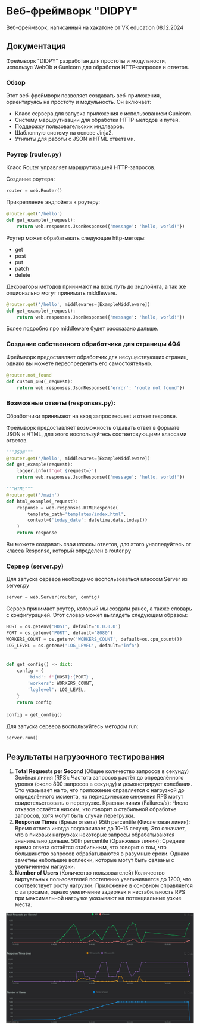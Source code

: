 # Веб-фреймворк "DIDPY"
Веб-фреймворк, написанный на хакатоне от VK education 08.12.2024

## Документация
Фреймворк "DIDPY" разработан для простоты и модульности, 
используя WebOb и Gunicorn для обработки HTTP-запросов и ответов.

### Обзор
Этот веб-фреймворк позволяет создавать веб-приложения, ориентируясь на простоту и модульность. Он включает:

- Класс сервера для запуска приложения с использованием Gunicorn.
- Систему маршрутизации для обработки HTTP-методов и путей.
- Поддержку пользовательских мидлваров.
- Шаблонную систему на основе Jinja2.
- Утилиты для работы с JSON и HTML ответами.

### Роутер (router.py)
Класс Router управляет маршрутизацией HTTP-запросов.

Создание роутера:
```python
router = web.Router()
```

Прикрепление эндпойнта к роутеру:
```python
@router.get('/hello')
def get_example(_request):
    return web.responses.JsonResponse({'message': 'hello, world!'})
```

Роутер может обрабатывать следующие http-методы:
- get
- post
- put
- patch
- delete

Декораторы методов принимают на вход путь до эндпойнта, 
а так же опционально могут принимать middleware.
```python
@router.get('/hello', middlewares=[ExampleMiddleware])
def get_example(_request):
    return web.responses.JsonResponse({'message': 'hello, world!'})
```
Более подробно про middleware будет рассказано дальше.

### Создание собственного обработчика для страницы 404

Фреймворк предоставляет обработчик для несуществующих страниц, однако вы можете переопределить его самостоятельно.
```python
@router.not_found
def custom_404(_request):
    return web.responses.JsonResponse({'error': 'route not found'})
```

### Возможные ответы (responses.py):
Обработчики принимают на вход запрос request и ответ response.

Фреймворк предоставляет возможность отдавать ответ в формате JSON и HTML,
для этого воспользуйтесь соответсвующими классами ответов.

```python
"""JSON"""
@router.get('/hello', middlewares=[ExampleMiddleware])
def get_example(request):
    logger.info(f'got {request=}')
    return web.responses.JsonResponse({'message': 'hello, world!'})
```
```python
"""HTML"""
@router.get('/main')
def html_example(_request):
    response = web.responses.HTMLResponse(
        template_path='templates/index.html',
        context={'today_date': datetime.date.today()}
    )
    return response
```

Вы можете создавать свои классы ответов, для этого унаследуйтесь от класса Response,
который определен в router.py


### Сервер (server.py)
Для запуска сервера необходимо воспользоваться классом Server из server.py
```python
server = web.Server(router, config)
```

Сервер принимает роутер, который мы создали ранее, а также словарь с конфигурацией. 
Этот словар может выглядеть следующим образом:
```python
HOST = os.getenv('HOST', default='0.0.0.0')
PORT = os.getenv('PORT', default='8080')
WORKERS_COUNT = os.getenv('WORKERS_COUNT', default=os.cpu_count())
LOG_LEVEL = os.getenv('LOG_LEVEL', default='info')


def get_config() -> dict:
    config = {
        'bind': f'{HOST}:{PORT}',
        'workers': WORKERS_COUNT,
        'loglevel': LOG_LEVEL,
    }
    return config
 
config = get_config()
```

Для запуска сервера воспользуйтесь методом run:
```python
server.run()
```



## Результаты нагрузочного тестирования
1. **Total Requests per Second** (Общее количество запросов в секунду)
Зелёная линия (RPS):
Частота запросов растёт до определённого уровня (около 800 запросов в секунду) и демонстрирует колебания. Это указывает на то, что приложение справляется с нагрузкой до определённого момента, но периодические снижения RPS могут свидетельствовать о перегрузке.
Красная линия (Failures/s):
Число отказов остаётся низким, что говорит о стабильной обработке запросов, хотя могут быть случаи перегрузки.
2. **Response Times** (Время ответа)
95th percentile (Фиолетовая линия):
Время ответа иногда подскакивает до 10–15 секунд. Это означает, что в пиковых нагрузках некоторые запросы обрабатываются значительно дольше.
50th percentile (Оранжевая линия):
Среднее время ответа остаётся стабильным, что говорит о том, что большинство запросов обрабатываются в разумные сроки. Однако заметны небольшие всплески, которые могут быть связаны с увеличением нагрузки.
3. **Number of Users** (Количество пользователей)
Количество виртуальных пользователей постепенно увеличивается до 1200, что соответствует росту нагрузки. Приложение в основном справляется с запросами, однако увеличение задержек и нестабильность RPS при максимальной нагрузке указывают на потенциальные узкие места. 

![test_perfomance.png](inner/test_perfomance.png)
